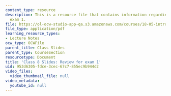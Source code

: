 ```yaml
---
content_type: resource
description: This is a resource file that contains information regarding review for
  exam 1.
file: https://ol-ocw-studio-app-qa.s3.amazonaws.com/courses/18-05-introduction-to-probability-and-statistics-spring-2014/953d6305fdce3cec67c7855ec9b944d2_MIT18_05S14_class8slides.pdf
file_type: application/pdf
learning_resource_types:
- Lecture Notes
ocw_type: OCWFile
parent_title: Class Slides
parent_type: CourseSection
resourcetype: Document
title: 'Class 8 Slides: Review for exam 1'
uid: 953d6305-fdce-3cec-67c7-855ec9b944d2
video_files:
  video_thumbnail_file: null
video_metadata:
  youtube_id: null
---
```

